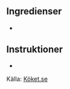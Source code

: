 # 

## Ingredienser

* 

## Instruktioner

* 

Källa: [Köket.se](https://www.koket.se/nudelsoppa-med-lax-och-rod-curry)